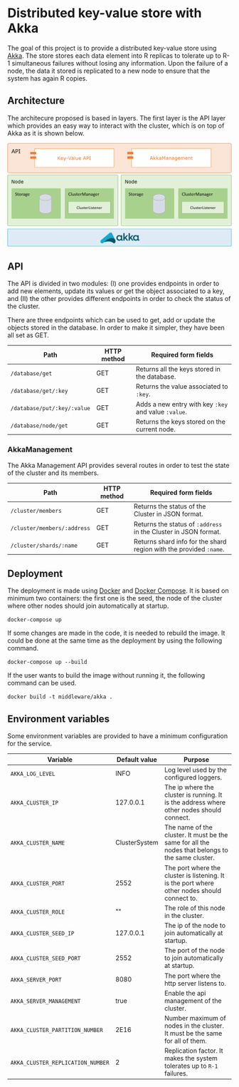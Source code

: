 # Distributed key-value store with Akka

The goal of this project is to provide a distributed key-value store using [Akka](https://akka.io/). The store stores each data element into R replicas to tolerate up to R-1 simultaneous failures without losing any information. Upon the failure of a node, the data it stored is replicated to a new node to ensure that the system has again R copies.

## Architecture

The architecure proposed is based in layers. The first layer is the API layer which provides an easy way to interact with the cluster, which is on top of Akka as it is shown below.

![Akka architecture](docs/arch.png)

## API

The API is divided in two modules: (I) one provides endpoints in order to add new elements, update its values or get the object associated to a key, and (II) the other provides different endpoints in order to check the status of the cluster.

There are three endpoints which can be used to get, add or update the objects stored in the database. In order to make it simpler, they have been all set as GET.

| Path | HTTP method | Required form fields |
| ---- | ----------- | -------------------- |
| `/database/get` | GET | Returns all the keys stored in the database. |
| `/database/get/:key` | GET | Returns the value associated to `:key`. |
| `/database/put/:key/:value` | GET | Adds a new entry with key `:key` and value `:value`. |
| `/database/node/get` | GET | Returns the keys stored on the current node. |

### AkkaManagement

The Akka Management API provides several routes in order to test the state of the cluster and its members.

| Path | HTTP method | Required form fields |
| ---- | ----------- | -------------------- |
| `/cluster/members` | GET | Returns the status of the Cluster in JSON format. |
| `/cluster/members/:address` | GET | Returns the status of `:address` in the Cluster in JSON format. |
| `/cluster/shards/:name` | GET | Returns shard info for the shard region with the provided `:name`. |

## Deployment

The deployment is made using [Docker](https://docs.docker.com/engine/docker-overview/) and
[Docker Compose](https://docs.docker.com/compose/). It is based on minimum two containers: the
first one is the seed, the node of the cluster where other nodes should join automatically at startup.

```shell
docker-compose up
```

If some changes are made in the code, it is needed to rebuild the image. It could be done
at the same time as the deployment by using the following command.

```shell
docker-compose up --build
```

If the user wants to build the image without running it, the following command can be used.

```shell
docker build -t middleware/akka .
```

## Environment variables

Some environment variables are provided to have a minimum configuration for the service.

| Variable | Default value | Purpose |
| -------- | ------------- | ------- |
| `AKKA_LOG_LEVEL`         | INFO          | Log level used by the configured loggers. |
| `AKKA_CLUSTER_IP`        | 127.0.0.1     | The ip where the cluster is running. It is the address where other nodes should connect. |
| `AKKA_CLUSTER_NAME`      | ClusterSystem | The name of the cluster. It must be the same for all the nodes that belongs to the same cluster. |
| `AKKA_CLUSTER_PORT`      | 2552          | The port where the cluster is listening. It is the port where other nodes should connect to. |
| `AKKA_CLUSTER_ROLE`      | ""            | The role of this node in the cluster. |
| `AKKA_CLUSTER_SEED_IP`   | 127.0.0.1     | The ip of the node to join automatically at startup. |
| `AKKA_CLUSTER_SEED_PORT` | 2552          | The port of the node to join automatically at startup. |
| `AKKA_SERVER_PORT`       | 8080          | The port where the http server listens to. |
| `AKKA_SERVER_MANAGEMENT` | true          |Enable the api management of the cluster.  |
| `AKKA_CLUSTER_PARTITION_NUMBER`   | 2E16       | Number maximum of nodes in the cluster. It must be the same for all of them. |
| `AKKA_CLUSTER_REPLICATION_NUMBER` | 2          | Replication factor. It makes the system tolerates up to `R-1` failures. |
